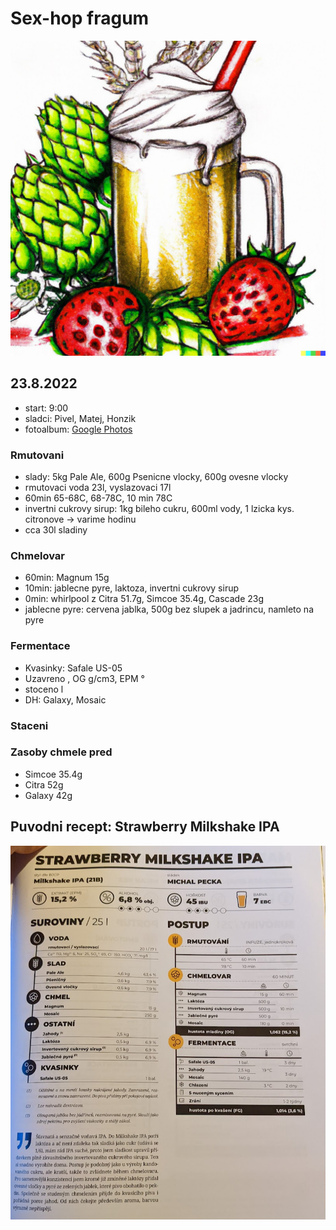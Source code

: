 # Sex-hop fragum

![Navrh loga na etiketu](./fig/sex_hop_fragum_logo.jpg)

## 23.8.2022
  * start: 9:00
  * sladci: Pivel, Matej, Honzik
  * fotoalbum: [Google Photos](https://photos.app.goo.gl/qUf6sjMaF7uMJ6ABA)

### Rmutovani
  * slady: 5kg Pale Ale, 600g Psenicne vlocky, 600g ovesne vlocky
  * rmutovaci voda 23l, vyslazovaci 17l
  * 60min 65-68C, 68-78C, 10 min 78C
  * invertni cukrovy sirup: 1kg bileho cukru, 600ml vody, 1 lzicka kys. citronove -> varime hodinu
  * cca 30l sladiny

### Chmelovar
  * 60min: Magnum 15g
  * 10min: jablecne pyre, laktoza, invertni cukrovy sirup
  * 0min: whirlpool z Citra 51.7g, Simcoe 35.4g, Cascade 23g
  * jablecne pyre: cervena jablka, 500g bez slupek a jadrincu, namleto na pyre

### Fermentace
  * Kvasinky: Safale US-05
  * Uzavreno , OG g/cm3, EPM °
  * stoceno l
  * DH: Galaxy, Mosaic
  
### Staceni

### Zasoby chmele pred
  * Simcoe 35.4g
  * Citra 52g
  * Galaxy 42g

## Puvodni recept: Strawberry Milkshake IPA
![](./fig/sex_hop_fragum.jpg)
